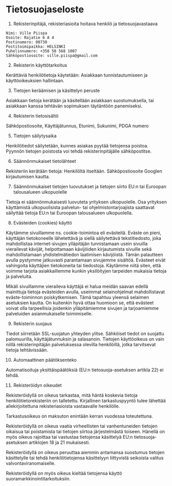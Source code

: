 # Tietosuojaseloste

1. Rekisterinpitäjä, rekisteriasioita hoitava henkilö ja tietosuojavastaava

```
Nimi: Ville Piispa
Osoite: Rajatie 6 A 4
Postinumero: 00730
Postitoimipaikka: HELSINKI
Puhelinnumero: +358 50 568 1007
Sähköpostiosoite: ville.piispa@gmail.com
```

2. Rekisterin käyttötarkoitus

Kerättäviä henkilötietoja käytetään: Asiakkaan tunnistautumiseen ja käyttöoikeuksien hallintaan.

3. Tietojen keräämisen ja käsittelyn peruste

Asiakkaan tietoja kerätään ja käsitellään asiakkaan suostumuksella, tai asiakkaan kanssa tehtävän sopimuksen täytäntöön panemiseksi.

4. Rekisterin tietosisältö 

Sähköpostiosoite, Käyttäjätunnus, Etunimi, Sukunimi, PDGA numero

5. Tietojen säilytysaika

Henkilötiedot säilytetään, kunnes asiakas pyytää tietojensa poistoa. Pyynnön tietojen poistosta voi tehdä rekisterinpitäjälle sähköpostitse.

6. Säännönmukaiset tietolähteet 

Rekisteriin kerätään tietoja: Henkilöltä itseltään. Sähköpostiosoite Googlen kirjautumisen kautta.

7. Säännönmukaiset tietojen luovutukset ja tietojen siirto EU:n tai Euroopan talousalueen ulkopuolelle

Tietoja ei säännönmukaisesti luovuteta yrityksen ulkopuolelle. Osa yrityksen käyttämistä ulkopuolisista palvelun- tai ohjelmistontarjoajista saattavat säilyttää tietoja EU:n tai Euroopan talousalueen ulkopuolella.

8. Evästeiden (cookies) käyttö

Käytämme sivuillamme ns. cookie-toimintoa eli evästeitä. Eväste on pieni, käyttäjän tietokoneelle lähetettävä ja siellä säilytettävä tekstitiedosto, joka mahdollistaa internet-sivujen ylläpitäjän tunnistamaan usein sivuilla vierailevat kävijät, helpottamaan kävijöiden kirjautumista sivuille sekä mahdollistamaan yhdistelmätiedon laatimisen kävijöistä. Tämän palautteen avulla pystymme jatkuvasti parantamaan sivujemme sisältöä. Evästeet eivät vahingoita käyttäjien tietokoneita tai tiedostoja. Käytämme niitä siten, että voimme tarjota asiakkaillemme kunkin yksilöityjen tarpeiden mukaisia tietoja ja palveluita.

Mikäli sivuillamme vieraileva käyttäjä ei halua meidän saavan edellä mainittuja tietoja evästeiden avulla, useimmat selainohjelmat mahdollistavat eväste-toiminnon poiskytkemisen. Tämä tapahtuu yleensä selaimen asetuksien kautta.
On kuitenkin hyvä ottaa huomioon se, että evästeet voivat olla tarpeellisia joidenkin ylläpitämiemme sivujen ja tarjoamiemme palveluiden asianmukaiselle toimimiselle.

9. Rekisterin suojaus

Tiedot siirretään SSL-suojatun yhteyden ylitse. Sähköiset tiedot on suojattu palomuurilla, käyttäjätunnuksin ja salasanoin. Tietojen käyttöoikeus on vain niillä rekisterinpitäjän palveluksessa olevilla henkilöillä, jotka tarvitsevat tietoja tehtävissään.

10. Automaattinen päätöksenteko

Automatisoituja yksittäispäätöksiä (EU:n tietosuoja-asetuksen artikla 22) ei tehdä.

11. Rekisteröidyn oikeudet

Rekisteröidyllä on oikeus tarkastaa, mitä häntä koskevia tietoja henkilötietorekisteriin on talletettu. Kirjallinen tarkastuspyyntö tulee lähettää allekirjoitettuna rekisteriasioista vastaavalle henkilölle.

Tarkastusoikeus on maksuton enintään kerran vuodessa toteutettuna.

Rekisteröidyllä on oikeus vaatia virheellisten tai vanhentuneiden tietojen oikaisua tai poistamista tai tietojen siirtoa järjestelmästä toiseen. Hänellä on myös oikeus rajoittaa tai vastustaa tietojensa käsittelyä EU:n tietosuoja-asetuksen artiklojen 18 ja 21 mukaisesti.

Rekisteröidyllä on oikeus peruuttaa aiemmin antamansa suostumus tietojen käsittelylle tai tehdä henkilötietojensa käsittelyyn liittyvistä seikoista valitus valvontaviranomaiselle.

Rekisteröidyllä on myös oikeus kieltää tietojensa käyttö suoramarkkinointitarkoituksiin.
